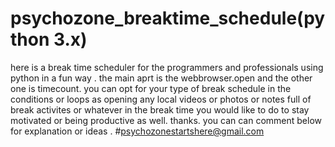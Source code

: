 # psychozone_breaktime_schedule(python 3.x)
here is a break time scheduler for the programmers and professionals using python in a fun way .
the main aprt is the webbrowser.open and the other one is timecount.
you can opt for your type of break schedule in the conditions or loops as opening any local videos or photos or notes full of break activites or whatever in the break time you would like to do to stay motivated or being productive as well. 
thanks.
you can can comment below for explanation or ideas . 
#psychozonestartshere@gmail.com
